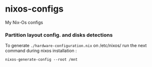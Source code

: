# nixos-configs

My Nix-Os configs

### Partition layout config. and disks detections

To generate `./hardware-configuration.nix` on /etc/nixos/ run the next command during nixos installation :
```
nixos-generate-config --root /mnt
```
